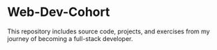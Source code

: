 # Web-Dev-Cohort
This repository includes source code, projects, and exercises from my journey of becoming a full-stack developer.
